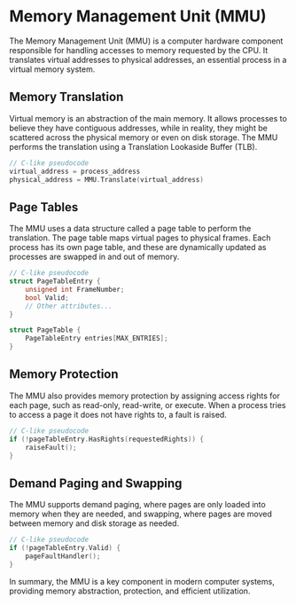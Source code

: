 # Memory Management Unit (MMU)

The Memory Management Unit (MMU) is a computer hardware component responsible for handling accesses to memory requested by the CPU. It translates virtual addresses to physical addresses, an essential process in a virtual memory system.

## Memory Translation

Virtual memory is an abstraction of the main memory. It allows processes to believe they have contiguous addresses, while in reality, they might be scattered across the physical memory or even on disk storage. The MMU performs the translation using a Translation Lookaside Buffer (TLB).

```c
// C-like pseudocode
virtual_address = process_address
physical_address = MMU.Translate(virtual_address)
```

## Page Tables

The MMU uses a data structure called a page table to perform the translation. The page table maps virtual pages to physical frames. Each process has its own page table, and these are dynamically updated as processes are swapped in and out of memory.

```c
// C-like pseudocode
struct PageTableEntry {
    unsigned int FrameNumber;
    bool Valid;
    // Other attributes...
}

struct PageTable {
    PageTableEntry entries[MAX_ENTRIES];
}
```

## Memory Protection

The MMU also provides memory protection by assigning access rights for each page, such as read-only, read-write, or execute. When a process tries to access a page it does not have rights to, a fault is raised.

```c
// C-like pseudocode
if (!pageTableEntry.HasRights(requestedRights)) {
    raiseFault();
}
```

## Demand Paging and Swapping

The MMU supports demand paging, where pages are only loaded into memory when they are needed, and swapping, where pages are moved between memory and disk storage as needed.

```c
// C-like pseudocode
if (!pageTableEntry.Valid) {
    pageFaultHandler();
}
```

In summary, the MMU is a key component in modern computer systems, providing memory abstraction, protection, and efficient utilization.